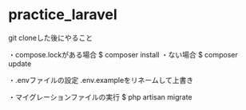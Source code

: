 # practice_laravel
git cloneした後にやること

・compose.lockがある場合
$ composer install
・ない場合
$ composer update

・.envファイルの設定
.env.exampleをリネームして上書き

・マイグレーションファイルの実行
$ php artisan migrate
